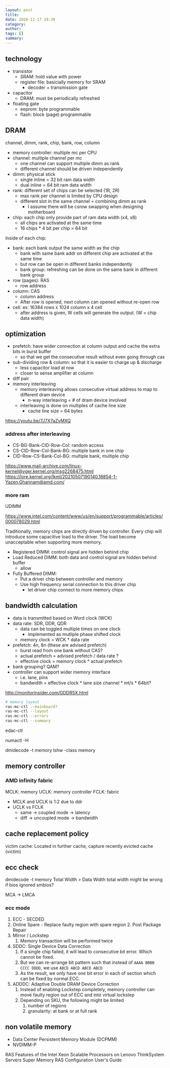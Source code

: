 ```yaml
---
layout: post
title:
date: 2020-11-17 19:39
category:
author:
tags: []
summary:
---
```


## technology

- transistor
  - SRAM: hold value with power
  - register file: basicially memory for SRAM
    - decoder + transmission gate
- capacitor
  - DRAM: must be periodically refreshed
- floating gate
  - eeprom: byte programmable
  - flash: block (page) programmable

## DRAM

channel, dimm, rank, chip, bank, row, column

- memory controller: multiple mc per CPU
- channel: multiple channel per mc
  - one channel can support multiple dimm as rank
  - different channel should be driven independently
- dimm: physical stick
  - single inline = 32 bit ram data width
  - dual inline = 64 bit ram data width
- rank: different set of chips can be selected (1R, 2R)
  - max rank per channel is limited by CPU design
  - different slot in the same channel = combining dimm as rank
    - I assume there will be csrow swapping when designing motherboard
- chip: each chip only provide part of ram data width (x4, x8)
  - all chips are activated at the same time
  - 16 chips \* 4 bit per chip = 64 bit

Inside of each chip:

- bank: each bank output the same width as the chip
  - bank with same bank addr on different chip are activated at the same time
  - but row can be open in different banks independently
  - bank group: refreshing can be done on the same bank in different bank group
- row (pages): RAS
  - row address
- column: CAS
  - column address
  - After row is opened, next column can opened without re-open row
- cell: ex: 16384 rows x 1024 column x 4 cell
  - after address is given, W cells will generate the output. (W = chip data width)

## optimization

- prefetch: have wider connection at column output and cache the extra bits in burst buffer
  - so that we get the consecutive result without even going through cas
- sub-dividing row & column: so that it is easier to charge up & discharge
  - less capacitor load at row
  - closer to sense amplifier at column
- diff pair
- memory interleaving
  - memory interleaving allows consecutive virtual address to map to different dram device
    - n-way interleaving = # of dram device involved
  - interleaving is done on multiples of cache line size
    - cache line size = 64 bytes

https://youtu.be/7J7X7aZvMXQ

### address after interleaving

- CS-BG-Bank-CID-Row-Col: random access
- CS-CID-Row-Col-Bank-BG: multiple bank in one chip
- CID-Row-CS-Bank-Col-BG: multiple bank, multiple chip

https://www.mail-archive.com/linux-kernel@vger.kernel.org/msg2268475.html
https://lore.kernel.org/lkml/20210507190140.18854-1-Yazen.Ghannam@amd.com/

### more ram

UDIMM

https://www.intel.com/content/www/us/en/support/programmable/articles/000078029.html

Traditionally, memory chips are directly driven by controller.
Every chip will introduce some capacitive load to the driver.
The load become unacceptable when supporting more memory.

- Registered DIMM: control signal are hidden behind chip
- Load Reduced DIMM: both data and control signal are hidden behind buffer
  - allow
- Fully Buffered DIMM:
  - Put a driver chip between controller and memory
  - Use high frequency serial connection to this driver chip
    - let driver chip connect to more memory chips

## bandwidth calculation

- data is transmitted based on Word clock (WCK)
- data rate: SDR, DDR, QDR
  - data can be toggled multiple times on one clock
    - implemented as mutliple phase shifted clock
  - memory clock = WCK \* data rate
- prefetch: 4n, 8n (these are advised prefetch)
  - burst read from one bank without CAS?
  - actual prefetch = advised prefetch / data rate ?
  - effective clock = memory clock \* actual prefetch
- bank grouping? QAM?
- controller can support wider memory interface
  - i.e. lane, pins
  - bandwidth = effective clock \* lane size
  channel * mt/s * 64bit?

http://monitorinsider.com/GDDR5X.html

```bash
# memory layout
ras-mc-ctl --mainboard?
ras-mc-ctl --layout
ras-mc-ctl --errors
ras-mc-ctl --summary
```

edac-ctl

numactl -H

dmidecode -t memory
lshw -class memory

## memory controller

### AMD infinity fabric

MCLK: memory
UCLK: memory controller
FCLK: fabric

- MCLK and UCLK is 1:2 due to ddr
- UCLK vs FCLK
  - same -> coupled mode -> latency
  - diff -> uncoupled mode -> bandwidth

## cache replacement policy

victim cache: Located in further cache, capture recently evicted cache (victim)

## ecc check

dmidecode -t memory
Total Width > Data Width
total width might be wrong if bios ignored smbios?

MCA -> LMCA

### ecc mode

1. ECC - SECDED
2. Online Spare - Replace faulty region with spare region
   2. Post Package Repair
3. Mirror / Lockstep
   1. Memory transaction will be performed twice
4. SDDC: Single Device Data Correction
   1. If a single chip failed, it will lead to consecutive bit error. Which cannot be fixed.
   2. But we can re-arrange bit pattern such that instead of `AAAA BBBB CCCC DDDD`, we use `ABCD ABCD ABCD ABCD`
   3. As the result, we only have one bit error in each of section which can be fixed by normal ECC.
5. ADDDC: Adaptive Double DRAM Device Correction
   1. Instead of enabling Lockstep completely, memory controller can move faulty region out of ECC and into virtual lockstep
   2. Depending on SKU, the following might be limited
      1. number of regions
      2. granularity: at bank or at full rank

## non volatile memory

- Data Center Persistent Memory Module (DCPMM)
- NVDIMM-P

RAS Features of the Intel Xeon Scalable Processors on Lenovo ThinkSystem Servers
Super Memory RAS Configuration User's Guide
